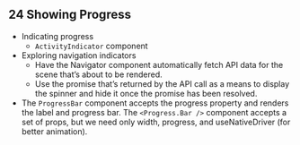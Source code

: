 ## 24 Showing Progress
- Indicating progress
	- `ActivityIndicator` component
- Exploring navigation indicators
	- Have the Navigator component automatically fetch API data for the scene that’s about to be rendered.
	- Use the promise that’s returned by the API call as a means to display the spinner and hide it once the promise has been resolved.
- The `ProgressBar` component accepts the progress property and renders the label and progress bar. The `<Progress.Bar />` component accepts a set of props, but we need only width, progress, and useNativeDriver (for better animation).